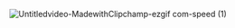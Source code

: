 ![Untitledvideo-MadewithClipchamp-ezgif com-speed (1)](https://github.com/user-attachments/assets/f0c68976-92e2-46d2-94ac-62b1a45f5f84)
